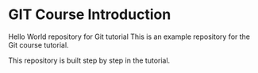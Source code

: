 # GIT Course Introduction
Hello World repository for Git tutorial
This is an example repository for the Git course tutorial.

This repository is built step by step in the tutorial.